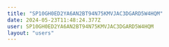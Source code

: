 ```yaml
---
title: "SP10GH0ED2YA6AN2BT94N75KMVJAC3DGARD5W4HQM"
date: 2024-05-23T11:48:24.377Z
user: SP10GH0ED2YA6AN2BT94N75KMVJAC3DGARD5W4HQM
layout: "users"
---
```

    